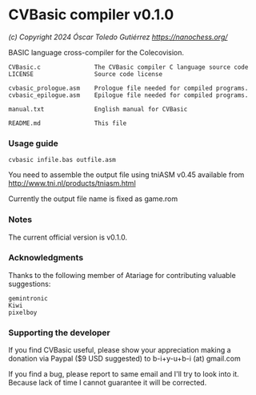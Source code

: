 # CVBasic compiler v0.1.0
*(c) Copyright 2024 Óscar Toledo Gutiérrez*
*https://nanochess.org/*

BASIC language cross-compiler for the Colecovision.

    CVBasic.c               The CVBasic compiler C language source code
    LICENSE                 Source code license

    cvbasic_prologue.asm    Prologue file needed for compiled programs.
    cvbasic_epilogue.asm    Epilogue file needed for compiled programs.

    manual.txt              English manual for CVBasic

    README.md               This file


### Usage guide

    cvbasic infile.bas outfile.asm

You need to assemble the output file using tniASM v0.45 available from http://www.tni.nl/products/tniasm.html

Currently the output file name is fixed as game.rom


### Notes

The current official version is v0.1.0.


### Acknowledgments

Thanks to the following member of Atariage for contributing valuable suggestions:

    gemintronic
    Kiwi
    pixelboy

### Supporting the developer

If you find CVBasic useful, please show your appreciation making a donation via Paypal ($9 USD suggested) to b-i+y-u+b-i (at) gmail.com

If you find a bug, please report to same email and I'll try to look into it. Because lack of time I cannot guarantee it will be corrected.

